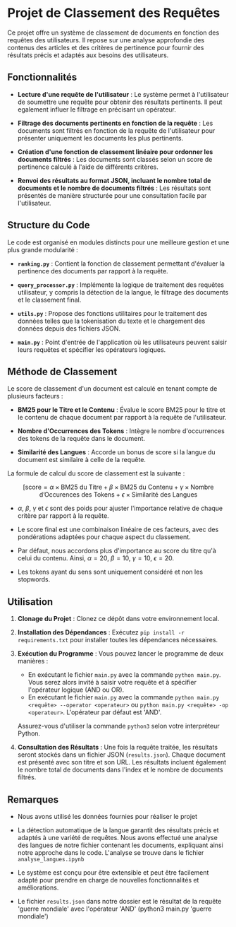 # Projet de Classement des Requêtes

Ce projet offre un système de classement de documents en fonction des requêtes des utilisateurs. Il repose sur une analyse approfondie des contenus des articles et des critères de pertinence pour fournir des résultats précis et adaptés aux besoins des utilisateurs.

## Fonctionnalités

- **Lecture d'une requête de l'utilisateur** : Le système permet à l'utilisateur de soumettre une requête pour obtenir des résultats pertinents. Il peut egalement influer le filtrage en précisant un opérateur.
  
- **Filtrage des documents pertinents en fonction de la requête** : Les documents sont filtrés en fonction de la requête de l'utilisateur pour présenter uniquement les documents les plus pertinents. 

- **Création d'une fonction de classement linéaire pour ordonner les documents filtrés** : Les documents sont classés selon un score de pertinence calculé à l'aide de différents critères.

- **Renvoi des résultats au format JSON, incluant le nombre total de documents et le nombre de documents filtrés** : Les résultats sont présentés de manière structurée pour une consultation facile par l'utilisateur.

## Structure du Code

Le code est organisé en modules distincts pour une meilleure gestion et une plus grande modularité :

- **`ranking.py`** : Contient la fonction de classement permettant d'évaluer la pertinence des documents par rapport à la requête.

- **`query_processor.py`** : Implémente la logique de traitement des requêtes utilisateur, y compris la détection de la langue, le filtrage des documents et le classement final.

- **`utils.py`** : Propose des fonctions utilitaires pour le traitement des données telles que la tokenisation du texte et le chargement des données depuis des fichiers JSON.

- **`main.py`** : Point d'entrée de l'application où les utilisateurs peuvent saisir leurs requêtes et spécifier les opérateurs logiques.

## Méthode de Classement

Le score de classement d'un document est calculé en tenant compte de plusieurs facteurs :

- **BM25 pour le Titre et le Contenu** : Évalue le score BM25 pour le titre et le contenu de chaque document par rapport à la requête de l'utilisateur.

- **Nombre d'Occurrences des Tokens** : Intègre le nombre d'occurrences des tokens de la requête dans le document.

- **Similarité des Langues** : Accorde un bonus de score si la langue du document est similaire à celle de la requête.

La formule de calcul du score de classement est la suivante :

$$[ \text{score} = \alpha \times \text{BM25 du Titre} + \beta \times \text{BM25 du Contenu} + \gamma \times \text{Nombre d'Occurences des Tokens} + \epsilon \times \text{Similarité des Langues} $$

- $\alpha$, $\beta$, $\gamma$ et $\epsilon$ sont des poids pour ajuster l'importance relative de chaque critère par rapport à la requête. 

- Le score final est une combinaison linéaire de ces facteurs, avec des pondérations adaptées pour chaque aspect du classement.

- Par défaut, nous accordons plus d'importance au score du titre qu'à celui du contenu. Ainsi, $\alpha = 20$, $\beta = 10$, $\gamma = 10$, $\epsilon = 20$.

- Les tokens ayant du sens sont uniquement considéré et non les stopwords.

## Utilisation

1. **Clonage du Projet** : Clonez ce dépôt dans votre environnement local.

2. **Installation des Dépendances** : Exécutez `pip install -r requirements.txt` pour installer toutes les dépendances nécessaires.

3. **Exécution du Programme** : Vous pouvez lancer le programme de deux manières : 
    - En exécutant le fichier `main.py` avec la commande `python main.py`. Vous serez alors invité à saisir votre requête et à spécifier l'opérateur logique (AND ou OR).
    - En exécutant le fichier `main.py` avec la commande `python main.py <requête> --operator <operateur>` ou `python main.py <requête> -op <operateur>`. L'opérateur par défaut est 'AND'. 
    
    Assurez-vous d'utiliser la commande `python3` selon votre interpréteur Python.

4. **Consultation des Résultats** : Une fois la requête traitée, les résultats seront stockés dans un fichier JSON (`results.json`). Chaque document est présenté avec son titre et son URL. Les résultats incluent également le nombre total de documents dans l'index et le nombre de documents filtrés.

## Remarques
- Nous avons utilisé les données fournies pour réaliser le projet 

- La détection automatique de la langue garantit des résultats précis et adaptés à une variété de requêtes. Nous avons effectué une analyse des langues de notre fichier contenant les documents, expliquant ainsi notre approche dans le code. L'analyse se trouve dans le fichier `analyse_langues.ipynb`

- Le système est conçu pour être extensible et peut être facilement adapté pour prendre en charge de nouvelles fonctionnalités et améliorations.

- Le fichier `results.json` dans notre dossier est le résultat de la requête 'guerre mondiale' avec l'opérateur 'AND' (python3 main.py 'guerre mondiale')